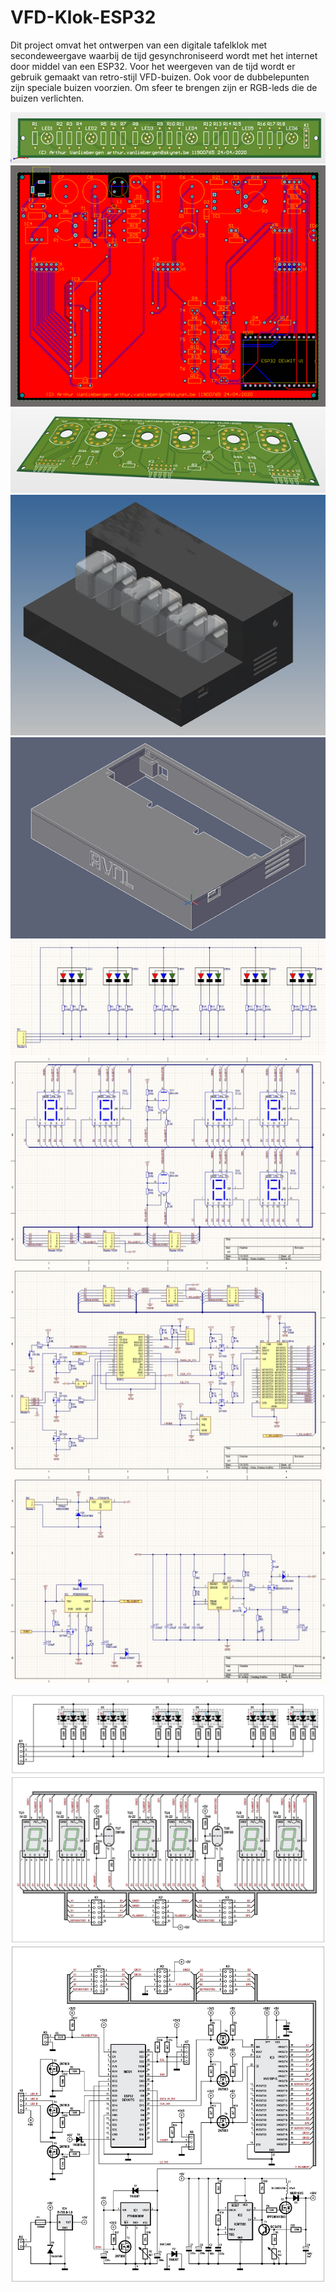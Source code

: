 # VFD-Klok-ESP32
Dit project omvat het ontwerpen van een digitale tafelklok met secondeweergave waarbij de tijd gesynchroniseerd wordt met het internet door middel van een ESP32.
Voor het weergeven van de tijd wordt er gebruik gemaakt van retro-stijl VFD-buizen.
Ook voor de dubbelepunten zijn speciale buizen voorzien.
Om sfeer te brengen zijn er RGB-leds die de buizen verlichten. 

![leds1](https://github.com/ArthurVnL/VFD-Klok-ESP32/blob/master/Images/leds1.png)
![main3](https://github.com/ArthurVnL/VFD-Klok-ESP32/blob/master/Images/main3.png)
![tubes2](https://github.com/ArthurVnL/VFD-Klok-ESP32/blob/master/Images/tubes2.png)
![full](https://github.com/ArthurVnL/VFD-Klok-ESP32/blob/master/Images/full.png)
![maincase](https://github.com/ArthurVnL/VFD-Klok-ESP32/blob/master/Images/maincase.png)
![Leds_AV](https://github.com/ArthurVnL/VFD-Klok-ESP32/blob/master/Images/Leds_AV.jpg)
![Tubes_AV](https://github.com/ArthurVnL/VFD-Klok-ESP32/blob/master/Images/Tubes_AV.jpg)
![Main_AV](https://github.com/ArthurVnL/VFD-Klok-ESP32/blob/master/Images/Main_AV.jpg)
![Main_Voeding_AV](https://github.com/ArthurVnL/VFD-Klok-ESP32/blob/master/Images/Main_Voeding_AV.jpg)

![Leds](https://github.com/ArthurVnL/VFD-Klok-ESP32/blob/master/Images/Leds.jpg)
![Tubes](https://github.com/ArthurVnL/VFD-Klok-ESP32/blob/master/Images/Tubes.jpg)
![Main](https://github.com/ArthurVnL/VFD-Klok-ESP32/blob/master/Images/Main.jpg)

